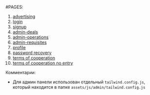 #PAGES:

1. <a href="https://janaratolonbaeva.github.io/biz-cen" target="_blank">advertising</a>
2. <a href="https://janaratolonbaeva.github.io/biz-cen/login" target="_blank">login</a>
3. <a href="https://janaratolonbaeva.github.io/biz-cen/signup" target="_blank">signup</a>
4. <a href="https://janaratolonbaeva.github.io/biz-cen/admin-deals" target="_blank">admin-deals</a>
5. <a href="https://janaratolonbaeva.github.io/biz-cen/admin-operations" target="_blank">admin-operations</a>
6. <a href="https://janaratolonbaeva.github.io/biz-cen/admin-requisites" target="_blank">admin-requisites</a>
7. <a href="https://janaratolonbaeva.github.io/biz-cen/profile" target="_blank">profile</a>
8. <a href="https://janaratolonbaeva.github.io/biz-cen/password-recovery" target="_blank">password recovery</a>
9. <a href="https://janaratolonbaeva.github.io/biz-cen/terms-of-cooperation" target="_blank">terms of cooperation</a>
10. <a href="https://janaratolonbaeva.github.io/biz-cen/terms-of-cooperation-no-entry" target="_blank">terms of cooperation no entry</a>

Комментарии:
- Для админ панели использован отдельный ```tailwind.config.js```, </br>который находится в папке ```assets/js/admin/tailwind.config.js```

